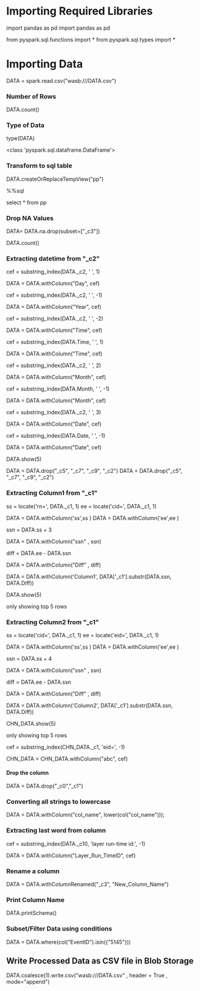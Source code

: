    # Importing Required Libraries

import pandas as pd
import pandas as pd

from pyspark.sql.functions import *
from pyspark.sql.types import *

   #  Importing Data

DATA = spark.read.csv("wasb:///DATA.csv")

  ###  Number of Rows

DATA.count()

  ###  Type of Data

type(DATA)

<class 'pyspark.sql.dataframe.DataFrame'>

  ###  Transform to sql table

DATA.createOrReplaceTempView("pp")

%%sql

select * from pp

  ###  Drop NA Values

DATA= DATA.na.drop(subset=["_c3"])

DATA.count()

  ###  Extracting datetime from "_c2"

cef = substring_index(DATA._c2, ' ', 1)

DATA = DATA.withColumn("Day", cef)

cef = substring_index(DATA._c2, ' ', -1)

DATA = DATA.withColumn("Year", cef)

cef = substring_index(DATA._c2, ' ', -2)

DATA = DATA.withColumn("Time", cef)

cef = substring_index(DATA.Time, ' ', 1)

DATA = DATA.withColumn("Time", cef)

cef = substring_index(DATA._c2, ' ', 2)

DATA = DATA.withColumn("Month", cef)

cef = substring_index(DATA.Month, ' ', -1)

DATA = DATA.withColumn("Month", cef)

cef = substring_index(DATA._c2, ' ', 3)

DATA = DATA.withColumn("Date", cef)

cef = substring_index(DATA.Date, ' ', -1)

DATA = DATA.withColumn("Date", cef)

DATA.show(5)


DATA = DATA.drop("_c5", "_c7", "_c9", "_c2")
DATA = DATA.drop("_c5", "_c7", "_c9", "_c2")
                                        
  ###  Extracting Column1 from "_c1"

ss = locate('rn=', DATA._c1, 1)
ee = locate('cid=', DATA._c1, 1)

DATA = DATA.withColumn('ss',ss )
DATA = DATA.withColumn('ee',ee )

ssn = DATA.ss + 3

DATA = DATA.withColumn("ssn" , ssn)

diff = DATA.ee - DATA.ssn

DATA = DATA.withColumn("Diff" , diff)

DATA = DATA.withColumn('Column1', DATA['_c1'].substr(DATA.ssn, DATA.Diff))

DATA.show(5)

only showing top 5 rows
                                                  
  ###  Extracting Column2 from "_c1"

ss = locate('cid=', DATA._c1, 1)
ee = locate('eid=', DATA._c1, 1)

DATA = DATA.withColumn('ss',ss )
DATA = DATA.withColumn('ee',ee )

ssn = DATA.ss + 4

DATA = DATA.withColumn("ssn" , ssn)

diff = DATA.ee - DATA.ssn

DATA = DATA.withColumn("Diff" , diff)

DATA = DATA.withColumn('Column2', DATA['_c1'].substr(DATA.ssn, DATA.Diff))

CHN_DATA.show(5)

only showing top 5 rows

cef = substring_index(CHN_DATA._c1, 'eid=', -1)

CHN_DATA = CHN_DATA.withColumn("abc", cef)

####    Drop the column

DATA = DATA.drop("_c0","_c1")

 ###   Converting all strings to lowercase

DATA = DATA.withColumn("col_name", lower(col("col_name")));

  ###  Extracting last word from column
    
cef = substring_index(DATA._c10, 'layer run-time id:', -1)

DATA = DATA.withColumn("Layer_Run_TimeID", cef)

  ###  Rename a column

DATA = DATA.withColumnRenamed("_c3", "New_Column_Name")

  ###  Print Column Name 

DATA.printSchema()
    
   ###    Subset/Filter Data using conditions
    
DATA = DATA.where(col("EventID").isin({"5145"}))

  ##  Write Processed Data as CSV file in Blob Storage

DATA.coalesce(1).write.csv("wasb:///DATA.csv" , header = True , mode="append")

